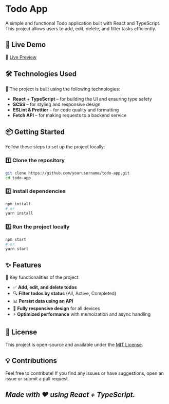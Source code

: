 # Todo App

A simple and functional Todo application built with React and TypeScript. This project allows users to add, edit, delete, and filter tasks efficiently.

## 🚀 Live Demo
🔗 [Live Preview](https://artuom2283.github.io/to-do-app/)

## 🛠 Technologies Used
📌 The project is built using the following technologies:

- **React** + **TypeScript** – for building the UI and ensuring type safety
- **SCSS** – for styling and responsive design
- **ESLint & Prettier** – for code quality and formatting
- **Fetch API** – for making requests to a backend service

## 📦 Getting Started
Follow these steps to set up the project locally:

### 1️⃣ Clone the repository
```sh
git clone https://github.com/yourusername/todo-app.git
cd todo-app
```

### 2️⃣ Install dependencies
```sh
npm install
# or
yarn install
```

### 3️⃣ Run the project locally
```sh
npm start
# or
yarn start
```

## ✨ Features
📌 Key functionalities of the project:

- ✅ **Add, edit, and delete todos**
- 🔍 **Filter todos by status** (All, Active, Completed)
- 📊 **Persist data using an API**
- 📱 **Fully responsive design** for all devices
- ⚡ **Optimized performance** with memoization and async handling

## 📄 License
This project is open-source and available under the [MIT License](LICENSE).

## 💡 Contributions
Feel free to contribute! If you find any issues or have suggestions, open an issue or submit a pull request.

## _Made with ❤️ using React + TypeScript._

